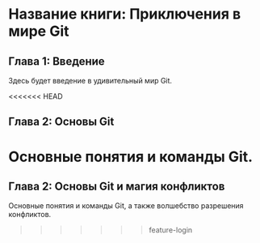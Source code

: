 # Название книги: Приключения в мире Git

## Глава 1: Введение
Здесь будет введение в удивительный мир Git.

<<<<<<< HEAD
## Глава 2: Основы Git
Основные понятия и команды Git.
=======
## Глава 2: Основы Git и магия конфликтов
Основные понятия и команды Git, а также волшебство разрешения конфликтов.
>>>>>>> feature-login
